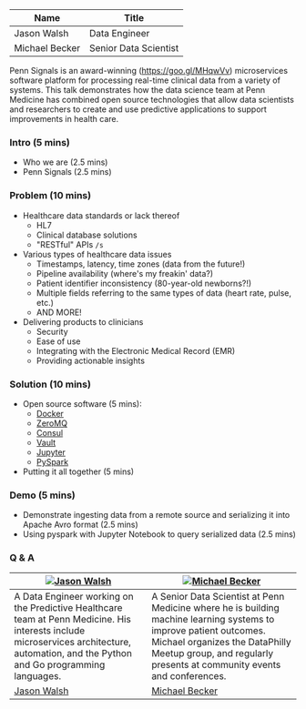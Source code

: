 | Name           | Title                 |
|----------------|-----------------------|
| Jason Walsh    | Data Engineer         |
| Michael Becker | Senior Data Scientist |

Penn Signals is an award-winning (https://goo.gl/MHqwVv) microservices software platform for processing real-time clinical data from a variety of systems. This talk demonstrates how the data science team at Penn Medicine has combined open source technologies that allow data scientists and researchers to create and use predictive applications to support improvements in health care.

### Intro (5 mins)

- Who we are (2.5 mins)
- Penn Signals (2.5 mins)

### Problem (10 mins)

- Healthcare data standards or lack thereof
  - HL7
  - Clinical database solutions
  - "RESTful" APIs `/s`
- Various types of healthcare data issues
  - Timestamps, latency, time zones (data from the future!)
  - Pipeline availability (where's my freakin' data?)
  - Patient identifier inconsistency (80-year-old newborns?!)
  - Multiple fields referring to the same types of data (heart rate, pulse, etc.)
  - AND MORE!
- Delivering products to clinicians
  - Security
  - Ease of use
  - Integrating with the Electronic Medical Record (EMR)
  - Providing actionable insights

### Solution (10 mins)

- Open source software (5 mins):
  - [Docker](https://www.docker.com/)
  - [ZeroMQ](http://zeromq.org/)
  - [Consul](https://www.consul.io/)
  - [Vault](https://www.vaultproject.io/)
  - [Jupyter](http://jupyter.org/)
  - [PySpark](https://spark.apache.org/docs/0.9.0/python-programming-guide.html)
- Putting it all together (5 mins)

### Demo (5 mins)

- Demonstrate ingesting data from a remote source and serializing it into Apache Avro format (2.5 mins)
- Using pyspark with Jupyter Notebook to query serialized data (2.5 mins)

### Q & A

| [![Jason Walsh](https://avatars3.githubusercontent.com/u/2184329?v=3&s=460)](#)                                                                                                        | [![Michael Becker](https://avatars0.githubusercontent.com/u/1069047?v=3&s=460)](#)                                                                                                                                             |
|----------------------------------------------------------------------------------------------------------------------------------------------------------------------------------------|--------------------------------------------------------------------------------------------------------------------------------------------------------------------------------------------------------------------------------|
| A Data Engineer working on the Predictive Healthcare team at Penn Medicine. His interests include microservices architecture, automation, and the Python and Go programming languages. | A Senior Data Scientist at Penn Medicine where he is building machine learning systems to improve patient outcomes. Michael organizes the DataPhilly Meetup group, and regularly presents at community events and conferences. |
| [Jason Walsh](https://github.com/rightlag)                                                                                                                                             | [Michael Becker](http://beckerfuffle.com/)                                                                                                                                                                                     |
